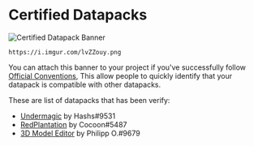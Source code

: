 # Certified Datapacks

![Certified Datapack Banner](https://i.imgur.com/lvZZouy.png)

```text
https://i.imgur.com/lvZZouy.png
```

You can attach this banner to your project if you've successfully follow [Official Conventions](./conventions/index.md), This allow people to quickly identify that your datapack is compatible with other datapacks.

These are list of datapacks that has been verify:

- [Undermagic](https://www.planetminecraft.com/data-pack/undermagic/) by Hashs#9531
- [RedPlantation](https://github.com/RedCocoon/RedPlantation) by Cocoon#5487
- [3D Model Editor](https://www.planetminecraft.com/data-pack/3d-model-editor/) by Philipp O.#9679
